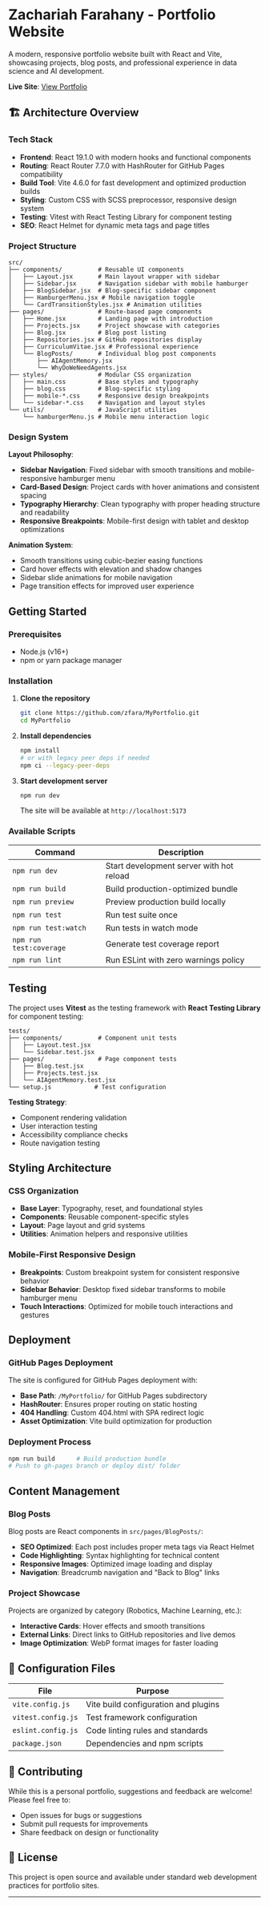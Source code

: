 # Zachariah Farahany - Portfolio Website

A modern, responsive portfolio website built with React and Vite, showcasing projects, blog posts, and professional experience in data science and AI development.

**Live Site**: [View Portfolio](https://zfara.github.io/MyPortfolio/)

## 🏗️ Architecture Overview

### Tech Stack
- **Frontend**: React 19.1.0 with modern hooks and functional components
- **Routing**: React Router 7.7.0 with HashRouter for GitHub Pages compatibility
- **Build Tool**: Vite 4.6.0 for fast development and optimized production builds
- **Styling**: Custom CSS with SCSS preprocessor, responsive design system
- **Testing**: Vitest with React Testing Library for component testing
- **SEO**: React Helmet for dynamic meta tags and page titles

### Project Structure

```
src/
├── components/          # Reusable UI components
│   ├── Layout.jsx       # Main layout wrapper with sidebar
│   ├── Sidebar.jsx      # Navigation sidebar with mobile hamburger
│   ├── BlogSidebar.jsx  # Blog-specific sidebar component
│   ├── HamburgerMenu.jsx # Mobile navigation toggle
│   └── CardTransitionStyles.jsx # Animation utilities
├── pages/               # Route-based page components
│   ├── Home.jsx         # Landing page with introduction
│   ├── Projects.jsx     # Project showcase with categories
│   ├── Blog.jsx         # Blog post listing
│   ├── Repositories.jsx # GitHub repositories display
│   ├── CurriculumVitae.jsx # Professional experience
│   └── BlogPosts/       # Individual blog post components
│       ├── AIAgentMemory.jsx
│       └── WhyDoWeNeedAgents.jsx
├── styles/              # Modular CSS organization
│   ├── main.css         # Base styles and typography
│   ├── blog.css         # Blog-specific styling
│   ├── mobile-*.css     # Responsive design breakpoints
│   └── sidebar-*.css    # Navigation and layout styles
└── utils/               # JavaScript utilities
    └── hamburgerMenu.js # Mobile menu interaction logic
```

### Design System

**Layout Philosophy**:
- **Sidebar Navigation**: Fixed sidebar with smooth transitions and mobile-responsive hamburger menu
- **Card-Based Design**: Project cards with hover animations and consistent spacing
- **Typography Hierarchy**: Clean typography with proper heading structure and readability
- **Responsive Breakpoints**: Mobile-first design with tablet and desktop optimizations

**Animation System**:
- Smooth transitions using cubic-bezier easing functions
- Card hover effects with elevation and shadow changes
- Sidebar slide animations for mobile navigation
- Page transition effects for improved user experience

## Getting Started

### Prerequisites
- Node.js (v16+)
- npm or yarn package manager

### Installation

1. **Clone the repository**
   ```bash
   git clone https://github.com/zfara/MyPortfolio.git
   cd MyPortfolio
   ```

2. **Install dependencies**
   ```bash
   npm install
   # or with legacy peer deps if needed
   npm ci --legacy-peer-deps
   ```

3. **Start development server**
   ```bash
   npm run dev
   ```
   The site will be available at `http://localhost:5173`

### Available Scripts

| Command | Description |
|---------|-------------|
| `npm run dev` | Start development server with hot reload |
| `npm run build` | Build production-optimized bundle |
| `npm run preview` | Preview production build locally |
| `npm run test` | Run test suite once |
| `npm run test:watch` | Run tests in watch mode |
| `npm run test:coverage` | Generate test coverage report |
| `npm run lint` | Run ESLint with zero warnings policy |

## Testing

The project uses **Vitest** as the testing framework with **React Testing Library** for component testing:

```
tests/
├── components/          # Component unit tests
│   ├── Layout.test.jsx
│   └── Sidebar.test.jsx
├── pages/               # Page component tests
│   ├── Blog.test.jsx
│   ├── Projects.test.jsx
│   └── AIAgentMemory.test.jsx
└── setup.js            # Test configuration
```

**Testing Strategy**:
- Component rendering validation
- User interaction testing
- Accessibility compliance checks
- Route navigation testing

## Styling Architecture

### CSS Organization
- **Base Layer**: Typography, reset, and foundational styles
- **Components**: Reusable component-specific styles
- **Layout**: Page layout and grid systems
- **Utilities**: Animation helpers and responsive utilities

### Mobile-First Responsive Design
- **Breakpoints**: Custom breakpoint system for consistent responsive behavior
- **Sidebar Behavior**: Desktop fixed sidebar transforms to mobile hamburger menu
- **Touch Interactions**: Optimized for mobile touch interactions and gestures

## Deployment

### GitHub Pages Deployment
The site is configured for GitHub Pages deployment with:
- **Base Path**: `/MyPortfolio/` for GitHub Pages subdirectory
- **HashRouter**: Ensures proper routing on static hosting
- **404 Handling**: Custom 404.html with SPA redirect logic
- **Asset Optimization**: Vite build optimization for production

### Deployment Process
```bash
npm run build      # Build production bundle
# Push to gh-pages branch or deploy dist/ folder
```

## Content Management

### Blog Posts
Blog posts are React components in `src/pages/BlogPosts/`:
- **SEO Optimized**: Each post includes proper meta tags via React Helmet
- **Code Highlighting**: Syntax highlighting for technical content
- **Responsive Images**: Optimized image loading and display
- **Navigation**: Breadcrumb navigation and "Back to Blog" links

### Project Showcase
Projects are organized by category (Robotics, Machine Learning, etc.):
- **Interactive Cards**: Hover effects and smooth transitions
- **External Links**: Direct links to GitHub repositories and live demos
- **Image Optimization**: WebP format images for faster loading

## 🔧 Configuration Files

| File | Purpose |
|------|---------|
| `vite.config.js` | Vite build configuration and plugins |
| `vitest.config.js` | Test framework configuration |
| `eslint.config.js` | Code linting rules and standards |
| `package.json` | Dependencies and npm scripts |

## 🤝 Contributing

While this is a personal portfolio, suggestions and feedback are welcome! Please feel free to:
- Open issues for bugs or suggestions
- Submit pull requests for improvements
- Share feedback on design or functionality

## 📄 License

This project is open source and available under standard web development practices for portfolio sites.

---
